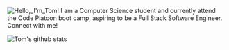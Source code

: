 ![Hello,_I'm_Tom!](https://github.com/chiltom/chiltom/assets/70041142/12cf0065-92b0-4933-9b9f-fcbd5c63a6a7)
I am a Computer Science student and currently attend the Code Platoon boot camp, aspiring to be a Full Stack Software Engineer. Connect with me!

![Tom's github stats](https://github-readme-stats.vercel.app/api?username=chiltom)
